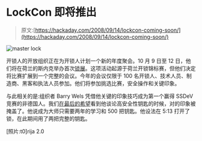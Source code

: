 # LockCon 即将推出

> 原文:[https://hackaday.com/2008/09/14/lockcon-coming-soon/](https://hackaday.com/2008/09/14/lockcon-coming-soon/)

![](../Images/49509b87a6d4f22d22dc76799ff6dfab.png "master lock")

开锁人的开放组织正在为开锁人计划一个新的年度聚会。10 月 9 日至 12 日，他们将在荷兰的斯内克举办首次[锁展](http://www.toool.nl/LockCon)。这项活动起源于荷兰开锁锦标赛，但他们决定将比赛扩展到一个完整的会议。今年的会议仅限于 100 名开锁人、技术人员、制造商、黑客和执法人员参加。他们将参加挑选比赛，安全操作和关键印象。

与此相关的是:组织者 Barry Wels 凭借他关键的印象技巧成为第一个赢得 SSDeV 竞赛的非德国人。我们[在](http://hackaday.com/2008/07/24/hope-2008-methods-of-copying-high-security-keys/)[最后的希望](http://www.mahalo.com/The_Last_HOPE_Conference)看到他谈论高安全性钥匙的时候，对的印象被掩盖了。他说成为大师只需要两年的学习和 500 把钥匙。他设法在 5:13 打开了锁，在此期间用了两把完整的钥匙。

[照片:t0]rija 2.0